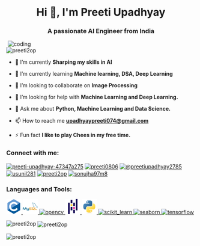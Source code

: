 <h1 align="center">Hi 👋, I'm Preeti Upadhyay</h1>
<h3 align="center">A passionate AI Engineer from India</h3>

<img align="right" alt="coding" width="500" src="https://camo.githubusercontent.com/b70081ec9c6d16a35bf18610619030bfc810cda3118051cf75ace93700e233c1/68747470733a2f2f63646e2e6472696262626c652e636f6d2f75736572732f313336343032392f73637265656e73686f74732f31363039333236382f6d656469612f36386538326137666234393034363134613930363664366235343063313462322e676966">

<p align="left"> <img src="https://komarev.com/ghpvc/?username=preeti2op&label=Profile%20views&color=0e75b6&style=flat" alt="preeti2op" /> </p>

- 🔭 I’m currently **Sharping my skills in AI**

- 🌱 I’m currently learning **Machine learning, DSA, Deep Learning**

- 👯 I’m looking to collaborate on **Image Processing**

- 🤝 I’m looking for help with **Machine Learning and Deep Learning.**

- 💬 Ask me about **Python, Machine Learning and Data Science.**

- 📫 How to reach me **upadhyaypreeti074@gmail.com**

- ⚡ Fun fact **I like to play Chees in my free time.**

<h3 align="left">Connect with me:</h3>
<p align="left">
<a href="https://linkedin.com/in/preeti-upadhyay-47347a275" target="blank"><img align="center" src="https://raw.githubusercontent.com/rahuldkjain/github-profile-readme-generator/master/src/images/icons/Social/linked-in-alt.svg" alt="preeti-upadhyay-47347a275" height="30" width="40" /></a>
<a href="https://kaggle.com/preeti0806" target="blank"><img align="center" src="https://raw.githubusercontent.com/rahuldkjain/github-profile-readme-generator/master/src/images/icons/Social/kaggle.svg" alt="preeti0806" height="30" width="40" /></a>
<a href="https://www.youtube.com/@preetiupadhyay2785" target="blank"><img align="center" src="https://raw.githubusercontent.com/rahuldkjain/github-profile-readme-generator/master/src/images/icons/Social/youtube.svg" alt="@preetiupadhyay2785" height="30" width="40" /></a>
<a href="https://www.hackerrank.com/usunil281" target="blank"><img align="center" src="https://raw.githubusercontent.com/rahuldkjain/github-profile-readme-generator/master/src/images/icons/Social/hackerrank.svg" alt="usunil281" height="30" width="40" /></a>
<a href="https://www.leetcode.com/preeti2op" target="blank"><img align="center" src="https://raw.githubusercontent.com/rahuldkjain/github-profile-readme-generator/master/src/images/icons/Social/leet-code.svg" alt="preeti2op" height="30" width="40" /></a>
<a href="https://auth.geeksforgeeks.org/user/sonujha97m8" target="blank"><img align="center" src="https://raw.githubusercontent.com/rahuldkjain/github-profile-readme-generator/master/src/images/icons/Social/geeks-for-geeks.svg" alt="sonujha97m8" height="30" width="40" /></a>
</p>

<h3 align="left">Languages and Tools:</h3>
<p align="left"> <a href="https://www.cprogramming.com/" target="_blank" rel="noreferrer"> <img src="https://raw.githubusercontent.com/devicons/devicon/master/icons/c/c-original.svg" alt="c" width="40" height="40"/> </a> <a href="https://www.mysql.com/" target="_blank" rel="noreferrer"> <img src="https://raw.githubusercontent.com/devicons/devicon/master/icons/mysql/mysql-original-wordmark.svg" alt="mysql" width="40" height="40"/> </a> <a href="https://opencv.org/" target="_blank" rel="noreferrer"> <img src="https://www.vectorlogo.zone/logos/opencv/opencv-icon.svg" alt="opencv" width="40" height="40"/> </a> <a href="https://pandas.pydata.org/" target="_blank" rel="noreferrer"> <img src="https://raw.githubusercontent.com/devicons/devicon/2ae2a900d2f041da66e950e4d48052658d850630/icons/pandas/pandas-original.svg" alt="pandas" width="40" height="40"/> </a> <a href="https://www.python.org" target="_blank" rel="noreferrer"> <img src="https://raw.githubusercontent.com/devicons/devicon/master/icons/python/python-original.svg" alt="python" width="40" height="40"/> </a> <a href="https://scikit-learn.org/" target="_blank" rel="noreferrer"> <img src="https://upload.wikimedia.org/wikipedia/commons/0/05/Scikit_learn_logo_small.svg" alt="scikit_learn" width="40" height="40"/> </a> <a href="https://seaborn.pydata.org/" target="_blank" rel="noreferrer"> <img src="https://seaborn.pydata.org/_images/logo-mark-lightbg.svg" alt="seaborn" width="40" height="40"/> </a> <a href="https://www.tensorflow.org" target="_blank" rel="noreferrer"> <img src="https://www.vectorlogo.zone/logos/tensorflow/tensorflow-icon.svg" alt="tensorflow" width="40" height="40"/> </a> </p>

<p><img align="left" src="https://github-readme-stats.vercel.app/api/top-langs?username=preeti2op&show_icons=true&locale=en&layout=compact" alt="preeti2op" /></p>

<p>&nbsp;<img align="center" src="https://github-readme-stats.vercel.app/api?username=preeti2op&show_icons=true&locale=en" alt="preeti2op" /></p>

<p><img align="center" src="https://github-readme-streak-stats.herokuapp.com/?user=preeti2op&" alt="preeti2op" /></p>

